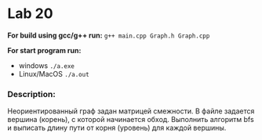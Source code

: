 # Lab 20 

**For build using gcc/g++ run:** `g++ main.cpp Graph.h Graph.cpp`  

**For start program run:** 
* windows `./a.exe`  
* Linux/MacOS `./a.out`   

### Description: 
Неориентированный граф задан матрицей смежности. В файле задается вершина (корень), с которой начинается обход. Выполнить алгоритм bfs и выписать длину пути от корня (уровень) для каждой вершины.







 


